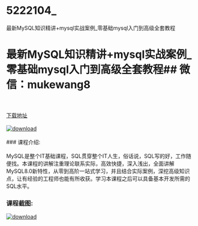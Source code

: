 # 5222104_
最新MySQL知识精讲+mysql实战案例_零基础mysql入门到高级全套教程
# 最新MySQL知识精讲+mysql实战案例_零基础mysql入门到高级全套教程## 微信：mukewang8
<br/></br>[下载地址](http://www.36tz.cn/article/5222104 "下载地址")
<br/></br>[![download](http://36tz.cn/muke_img/2021_12_1-63-300x185.png "下载地址")](http://www.36tz.cn/article/5222104 "下载地址")
<br/></br>### 课程介绍:<br/></br>MySQL是整个IT基础课程，SQL贯穿整个IT人生，俗话说，SQL写的好，工作随便找。本课程的讲解注重理论联系实际，高效快捷，深入浅出，全面讲解MySQL8.0新特性，从零到高阶一站式学习，并且结合实际案例，深挖高级知识点，让有经验的工程师也能有所收获。学习本课程之后可以具备基本开发所需的SQL水平。

### 课程截图:
[![download](http://36tz.cn/muke_img/2021_12_2-27.png "下载地址")](http://www.36tz.cn/article/5222104 "下载地址")
